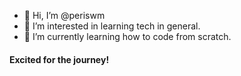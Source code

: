 - 👋 Hi, I’m @periswm
- 👀 I’m interested in learning tech in general.
- 🌱 I’m currently learning how to code from scratch.
#### Excited for the journey!

<!---
periswm/periswm is a ✨ special ✨ repository because its `README.md` (this file) appears on your GitHub profile.
You can click the Preview link to take a look at your changes.
--->
